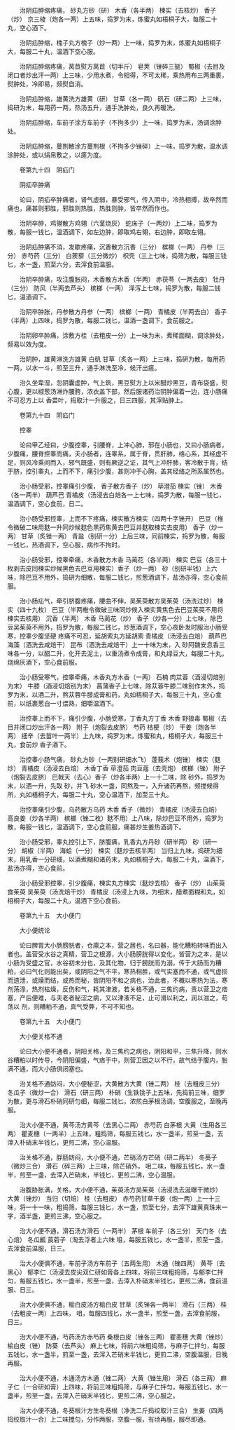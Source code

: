 <!-- { "loadSidebar": true } -->
　　治阴疝肿缩疼痛， 砂丸方砂（研） 木香（各半两） 楝实（去核炒） 香子（炒） 京三棱（炮各一两）上五味，捣罗为末，炼蜜丸如梧桐子大，每服二十丸，空心酒下。

　　治阴疝肿缩，槐子丸方槐子（炒一两）上一味，捣罗为末，炼蜜丸如梧桐子大，每服二十丸，温酒下空心服。

　　治阴疝肿缩疼痛，莴苣熨方莴苣（切半斤） 皂荚（锉碎三挺） 蜀椒（去目及闭口者炒出汗一两）上三味，少用水煮，令相得，不可太稀，乘热用布三两重裹，熨肿处，冷即易，频熨自消。

　　治阴疝肿缩，雄黄洗方雄黄（研） 甘草（各一两） 矾石（研二两）上三味，捣研为末，每用药一两，热汤五升，通手洗肿处，良久再暖洗。

　　治阴疝肿缩，车前子涂方车前子（不拘多少）上一味，捣罗为末，汤调涂肿处。

　　治阴疝肿缩，蔓荆散涂方蔓荆根（不拘多少锉碎）上一味，捣罗为散，温水调涂肿处，或以绢帛敷之，以瘥为度。

　　卷第九十四　阴疝门

　　阴疝卒肿痛

　　论曰，阴疝卒肿痛者，肾气虚弱，暴受邪气，传入阴中，冷热相搏，故卒然而痛也，痛甚则邪胜，邪胜则热胜，热胜则肿，皆卒然而作也。

　　治阴卒肿，鸡翎散方鸡翎（六茎烧灰） 蛇床子（一两炒）上二味，捣罗为散，每服一钱匕，温酒调下，如左边肿，即取鸡右翎，右边肿，即取左翎。

　　治阴疝肿痛不消，发歇疼痛，沉香散方沉香（三分） 槟榔（一两） 丹参（三分） 赤芍药（三分） 白蒺藜（三分微炒） 枳壳（三上七味，捣筛为散，每服三钱匕，水一盏，煎至六分，去滓食前温服。

　　治阴卒肿痛，攻注腹胀闷，木香散方木香（半两） 赤茯苓（一两去皮） 牡丹（三分） 防风（半两去芦头） 槟榔（一两） 泽泻上七味，捣罗为散，每服二钱匕，温酒调下。

　　治阴卒肿胀，丹参散方丹参（一两） 槟榔（一两） 青橘皮（半两去白） 香子（半两）上四味，捣罗为散，每服二钱匕，温酒一盏调下，食前服之。

　　治阴卵卒肿痛，涂敷方桂（去粗皮一分）上一味为末，煮稀面糊，调涂肿处，频易以效为度。

　　治阴肿，雄黄淋洗方雄黄 白矾 甘草（炙各一两）上三味，捣研为散，每用药一两，以水一斗，煎至三升，通手淋洗至冷，候汗出瘥。

　　治久坐卑湿，忽阴囊虚肿，气上筑，黑豆熨方上以米醋炒黑豆，青布袋盛，熨心腹，更以椒葱汤淋炸腰胯，浓衣盖下部，然后服诸药治阴肿偏着一边，连小肠痛不可忍方上以 香苗叶，捣取汁一升服之，日三四服，其滓贴肿上。

　　卷第九十四　阴疝门

　　控睾

　　论曰甲乙经曰，少腹控睾，引腰脊，上冲心肺，邪在小肠也，又曰小肠病者，少腹痛，腰脊控睾而痛，夫小肠者，连睾系，属于脊，贯肝肺，络心系，其经虚不足，则风冷乘间而入，邪气既盛，则有厥逆之证，其气上冲肝肺，客冷散于肓，结于脐，控引睾丸，上而不下，痛引少腹，甚则冲于心胸，盖其经络之所系属然也。

　　治小肠受邪，控睾痛引少腹， 香子散方香子（炒） 荜澄茄 楝实（锉） 木香（各一两半） 葫芦巴 青橘皮（汤浸去白焙各一上七味，捣罗为散，每服一钱匕，温酒调下，空心食前，日二。

　　治小肠受邪控睾，上而不下疼痛，楝实散方楝实（四两十字锉开） 巴豆（椎令微破二味用麸一升同炒候麸色黑药焦黄去巴豆并麸取楝实去皮用） 香子（炒一两） 甘草（炙锉一两） 青盐（别研一分）上后三味，同前楝实，捣罗为散，每服一钱匕，热酒调下，空心服，病作不拘时。

　　治小肠受邪，控睾牵痛，木香散方木香 马蔺花（各半两） 楝实 巴豆（各三十枚剥去皮同楝实炒候黑色去巴豆用楝实）香子（炒一两） 砂（别研半钱）上六味，除巴豆不用外，捣研为细散，每服二钱匕，煎葱酒调下，盐汤亦得，空心食前服。

　　治小肠疝气，牵引脐腹疼痛，腰曲不伸，吴茱萸散方吴茱萸（汤洗过炒） 楝实（四十九枚） 巴豆（半两椎令微破三味同炒候入楝实黄焦色去巴豆茱萸不用将楝实去核用） 沉香（半两） 木香 马蔺花（炒） 香子（炒各一分）上七味，除巴豆吴茱萸不用外，捣罗为散，每服二钱匕，炒葱酒调下，空心夜卧发时服治小肠受寒，控睾少腹坚硬 疼痛不可忍，延胡索丸方延胡索 青橘皮（汤浸去白焙） 葫芦巴 海藻（酒洗去咸焙干） 昆布（酒洗去咸焙干）上一十味为末，入 砂阿魏安息香三味各一分，以醋二升，化开去泥土，以重汤煮令成膏，和丸绿豆大，每服二十丸，烧绵灰酒下，空心食前服。

　　治小肠受寒气，控睾牵痛，木香丸方木香（一两） 石楠 肉苁蓉（酒浸切焙别为末） 牛膝（酒浸切焙别为末） 菖蒲香子上七味，除苁蓉牛膝二味别作末外，捣罗为末，以酒二升，熬苁蓉牛膝成膏和药，丸如梧桐子大，每服三十丸，空心食前，以纸裹葱白一寸煨熟，细嚼温酒下。

　　治控睾上而不下，痛引少腹，小肠受寒，丁香丸方丁香 木香 野狼毒 蜀椒（去目并闭口炒出汗各一两） 附子（炮裂去皮脐） 芍药 桔梗（炒） 干姜（炮各半两） 细辛（去苗叶一两半）上九味，捣罗为末，炼蜜和丸，梧桐子大，每服三十丸，食前炒 香子酒下。

　　治控睾小肠气痛， 砂丸方砂（一两别研细水飞） 蓬莪术（炮锉） 楝实（麸炒） 青橘皮（汤浸去白焙） 木香丁香 荜澄茄 肉豆蔻（去壳炮） 槟榔（锉） 附子（炮裂去皮脐） 巴戟天（去心）香子（炒各半两）上一十二味，除 砂外，捣罗为末，以酒一升，先取 砂，并飞 砂水一盏，同熬及一，入升诸药再熬，频搅候得所，丸如梧桐子大，每服二十丸，空心温酒下，加至三十丸。

　　治控睾痛引少腹，乌药散方乌药 木香 香子（微炒） 青橘皮（汤浸去白焙） 高良姜（炒各半两） 槟榔（锉二枚）麸不用）上八味，除炒巴豆不用外，捣罗为散，每服一钱匕，温酒调下，空心食前服，痛甚炒生姜热酒调下。

　　治小肠受邪，睾丸控引上下，脐腹痛，乳香丸方丹砂（研半两） 砂（研一分） 胡椒（半两） 海蛤（一分） 楝实（麸炒去核半两） 当归上九味，捣研为细末，用乳香一分研细，以酒煮糊和诸药末，丸如梧桐子大，每服二十丸，温酒下，盐汤亦得，空心食前。

　　治小肠受邪控睾，引少腹痛，楝实丸方楝实（麸炒去核） 香子（炒） 山茱萸 食茱萸 吴茱萸（汤洗焙干炒） 青橘皮（汤浸上九味，为细末，醋煮面糊和丸，如梧桐子大，每服二十丸，温酒下空心食前。

　　卷第九十五　大小便门

　　大小便统论

　　论曰脾胃大小肠膀胱者，仓廪之本，营之居也，名曰器，能化糟粕转味而出入者也。盖营受水谷之真精，营卫之根源，大小肠膀胱得以变化，皆营为之本，是以小肠为受盛之官，水谷初未分也，及其化物，归于膀胱而为溺，传于大肠而为糟粕，必曰气化则能出矣，或阴阳之气不平，寒热相胜，或气实塞而不通，或气虚损而遗泄，或燥而结，或热而秘，皆阴阳不和之病也，治此者，不概以寒热为法，寒剂荡涤，热剂枯燥，反伤和气，耗其津液，若关格不通，三焦约病，责以营卫之痞塞，产后便难，与夫老者秘涩之病，又以津液不足，止可滑以利之，润以滋之，苟荡以 剂，则糟粕不通，真气受弊，不可不知也。

　　卷第九十五　大小便门

　　大小便关格不通

　　论曰大小便不通者，阴阳关格，及三焦约之病也，阴阳和平，三焦升降，则水谷糟粕以时传导，今阴阳偏盛，气痞于中，则营卫因之以不行，故气结于腹内，胀满不通，而大小肠俱闭塞也。

　　治关格不通妨闷，大小便秘涩，大黄散方大黄（锉二两） 桂（去粗皮三分） 冬瓜子（微炒一合） 滑石（研三两） 朴硝（生铁铫子上五味，先捣前三味，细罗为散，更与滑石朴硝同研匀细，每服二钱匕，浓煎白茅根汤调，空腹服之，至晚再服。

　　治大小便不通，黄芩汤方黄芩（去黑心二两） 赤芍药 白茅根 大黄（生用各三两） 瞿麦穗（一两半）上五味，粗捣筛，每服五钱匕，水一盏半，煎至一盏，去滓入朴硝末半钱匕，更煎二沸，空心温服。

　　治关格不通，脬肠妨闷，大小便不通，芒硝汤方芒硝（研二两半） 冬葵子（微炒三合） 滑石（碎三两）上三味，除芒硝外， 咀二味，每服五钱匕，水一盏半，煎至一盏，去滓入芒硝末，半钱匕，更煎二沸，空心温服。

　　治腹胁胀满，关格，大小便不通，茱萸汤方吴茱萸（汤浸洗去涎曝干微炒） 大黄（锉炒） 当归（切焙） 桂（去粗皮） 赤芍药甘草干姜（炮一两）上一十三味，将一十一味，粗捣筛，每服三钱匕，水一盏，煎至七分，去滓下雄黄真珠末一字，酒半盏，更煎三沸，空心服之。

　　治大小便不通，滑石汤方滑石（一两半） 茅根 车前子（各三分） 天门冬（去心焙） 冬瓜瓤 莨菪子（淘去浮者上六味 咀，每服五钱匕，水一盏半，煎至一盏，去滓食前温服，日三。

　　治大小便俱不通，车前子汤方车前子（五两生用） 木通（锉四两） 黄芩（去黑心） 郁李仁（汤浸去皮尖双仁研如膏各上四味，将前三味粗捣筛，与郁李仁拌匀，每服五钱匕，水一盏半，煎至一盏，去滓入朴硝末半钱匕，更煎二沸，食前温服、日三。

　　治大小便俱不通，榆白皮汤方榆白皮 甘草（炙锉各一两半） 滑石（三两） 桂（去粗皮一两）上四味， 咀，每服四钱匕，水一盏半，煎至一盏，去滓食前服，日三。

　　治大小便不通，芍药汤方赤芍药 桑根白皮（锉各三两） 瞿麦穗 大黄（锉炒） 榆白皮（锉） 防葵（去芦头） 麻上七味，将前六味粗捣筛，与麻子仁拌匀，每服五钱匕，水一盏半，煎至一盏，去滓入芒硝末半钱匕，更煎二沸，空腹温服，日晚再服。

　　治大小便不通，木通汤方木通（锉二两） 大黄（锉生用） 滑石（各三两） 麻子仁（一合研如膏）上四味，将前三味粗捣筛，与麻子仁拌匀，每服五钱匕，水一盏半，煎至一盏，去滓入芒硝末半钱匕，更煎二沸，空心服之。

　　治大小便不通，冬葵根汁方生冬葵根（净洗二斤捣绞取汁三合） 生姜（四两捣绞取汁一合）上二味搅匀，分作两服，空腹一服，有顷再服，服尽即通。

